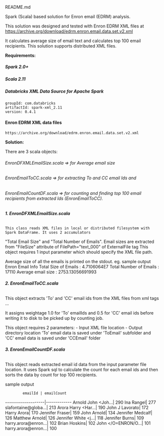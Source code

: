 README.md

Spark (Scala) based solution for Enron email (EDRM) analysis. 

This solution was designed and tested with Enron EDRM XML files at https://archive.org/download/edrm.enron.email.data.set.v2.xml

It calculates average size of email text and calculates top 100 email recipients. This solution supports distributed XML files.

**Requirements:**

##### Spark 2.0+ 

##### Scala 2.11

##### Databricks XML Data Source for Apache Spark
    groupId: com.databricks
    artifactId: spark-xml_2.11
    version: 0.4.1

#### Enron EDRM XML data files 
    https://archive.org/download/edrm.enron.email.data.set.v2.xml

**Solution:**

There are 3 scala objects: 

###### EnronDFXMLEmailSize.scala	=> for Average email size 

###### EnronEmailToCC.scala			=> for extracting To and CC email Ids and 

###### EnronEmailCountDF.scala		=> for counting and finding top 100 email recipients from extracted Ids (EnronEmailToCC).



###### **1. EnronDFXMLEmailSize.scala**

    This class reads XML files in local or distributed filesystem with Spark DataFrame. It uses 2 accumulators
"Total Email Size" and "Total Number of Emails". Email sizes are extracted from "FileSize" attribute of FilePath="text_000" of ExternalFile tag
This object requires 1 input parameter which should specify the XML file path.

Average size of all the emails is printed on the stdout. eg. sample output
Enron Email Info
Total Size of Emails   : 4.7106064E7
Total Number of Emails : 17110
Average email size      : 2753.13056691993


###### **2. EnronEmailToCC.scala**

This object extracts 'To' and 'CC' email ids from the XML files from <Tags> xml tags
				<Tags>
					<Tag TagName="#From" TagDataType="Text" TagValue="Suresh Raghavan"/>
					<Tag TagName="#To" TagDataType="Text" TagValue="Brad Richter"/>
					<Tag TagName="#CC" TagDataType="Text" TagValue="Harry Arora"/>
                    ...
 
It assigns weightage 1.0 for 'To' emailIds and 0.5 for 'CC' email ids before writing it to disk to be picked up by counting job. 

This object requires 2 parameters:
    - Input XML file location
    - Output directory location
'To' email data is saved under 'ToEmail' subfolder and 'CC' email data is saved under 'CCEmail' folder


###### **3. EnronEmailCountDF.scala**

This object reads extracted email id data from the input parameter file location.
It uses Spark sql to calculate the count for each email ids and then sorts the data by count for top 100 recipients.

sample output

            emailId | emailCount 
--------------------|-------------
Arnold  John <Joh...|         290
          Ina Rangel|         277
slafontaine@globa...|         213
Arora  Harry <Har...|         190
     John J Lavorato|         172
         Harry Arora|         170
     Jennifer Fraser|         159
         John Arnold|         134
    Jennifer Medcalf|         126
      Matthew Arnold|         126
Jennifer White <j...|         118
      Jennifer Burns|         109
harry.arora@enron...|         102
       Brian Hoskins|         102
 John </O=ENRON/O...|         101
harry.arora@enron...|         100








